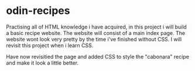 # odin-recipes
Practising all of HTML knowledge i have acquired, in this project i will build a basic recipe website.
The website will consist of a main index page. The website wont look very pretty by the time i've finished without CSS.
I will revisit this project when i learn CSS.

Have now revisitied the page and added CSS to style the "cabonara" recipe and make it look a little better.